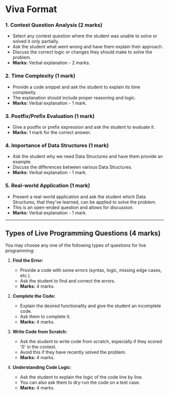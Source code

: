# Viva Format

### 1. Contest Question Analysis (2 marks)
- Select any contest question where the student was unable to solve or solved it only partially.
- Ask the student what went wrong and have them explain their approach.
- Discuss the correct logic or changes they should make to solve the problem.
- **Marks:** Verbal explanation - 2 marks.

### 2. Time Complexity (1 mark)
- Provide a code snippet and ask the student to explain its time complexity.
- The explanation should include proper reasoning and logic.
- **Marks:** Verbal explanation - 1 mark.

### 3. Postfix/Prefix Evaluation (1 mark)
- Give a postfix or prefix expression and ask the student to evaluate it.
- **Marks:** 1 mark for the correct answer.

### 4. Importance of Data Structures (1 mark)
- Ask the student why we need Data Structures and have them provide an example.
- Discuss the differences between various Data Structures.
- **Marks:** Verbal explanation - 1 mark.

### 5. Real-world Application (1 mark)
- Present a real-world application and ask the student which Data Structures, that they've learned, can be applied to solve the problem.
- This is an open-ended question and allows for discussion.
- **Marks:** Verbal explanation - 1 mark.

---

## Types of Live Programming Questions (4 marks)

You may choose any one of the following types of questions for live programming:

1. **Find the Error:**
   - Provide a code with some errors (syntax, logic, missing edge cases, etc.).
   - Ask the student to find and correct the errors.
   - **Marks:** 4 marks.

2. **Complete the Code:**
   - Explain the desired functionality and give the student an incomplete code.
   - Ask them to complete it.
   - **Marks:** 4 marks.

3. **Write Code from Scratch:**
   - Ask the student to write code from scratch, especially if they scored '0' in the contest.
   - Avoid this if they have recently solved the problem.
   - **Marks:** 4 marks.

4. **Understanding Code Logic:**
   - Ask the student to explain the logic of the code line by line.
   - You can also ask them to dry-run the code on a test case.
   - **Marks:** 4 marks.
